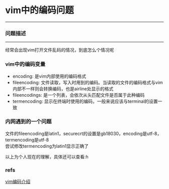 # vim中的编码问题
--------------

### 问题描述
--------------
经常会出现vim打开文件乱码的情况，到底怎么个情况呢

### vim中的编码变量
- encoding: 是vim内部使用的编码格式
- fileencoding: 文件读取，写入时用到的编码。当读取的文件的编码格式与vim内部不一样则会转换编码，也是airline处显示的格式
- fileencodings: 是一个列表，会依次从头匹配文件是否属于此种编码
- termencoding: 显示在终端时使用的编码，一般来说应该与terminal的设置一致

### 内网遇到的一个问题
文件的fileencoding是latin1，securecrt的设置是gb18030，encoding是utf-8，termencoding是utf-8  
尝试修改termencoding为latin1显示正确了

以上为个人现在的理解，具体还可以查看:h 

### refs
[vim编码介绍](http://edyfox.codecarver.org/html/vim_fileencodings_detection.html)
